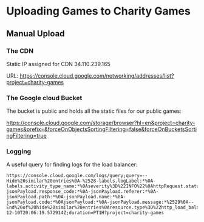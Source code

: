 # Uploading Games to Charity Games

## Manual Upload

### The CDN

Static IP assigned for CDN 34.110.239.165

URL: https://console.cloud.google.com/networking/addresses/list?project=charity-games

### The Google cloud Bucket

The bucket is public and holds all the static files for our public games:

https://console.cloud.google.com/storage/browser?hl=en&project=charity-games&prefix=&forceOnObjectsSortingFiltering=false&forceOnBucketsSortingFiltering=true

### Logging

A useful query for finding logs for the load balancer:

```
https://console.cloud.google.com/logs/query;query=--Hide%20similar%20entries%0A-%2528-labels.logLabel:*%0A-labels.activity_type_name:*%0Aseverity%3D%22INFO%22%0AhttpRequest.status%3D%22200%22%0A-jsonPayload.response_code:*%0A-jsonPayload.referer:*%0A-jsonPayload.path:*%0A-jsonPayload.name:*%0A-jsonPayload.code:*%0AjsonPayload:*%0A-jsonPayload.message:*%2529%0A--End%20of%20hide%20similar%20entries%0Aresource.type%3D%22http_load_balancer%22;cursorTimestamp=2023-12-10T20:06:19.572914Z;duration=PT1H?project=charity-games
```
